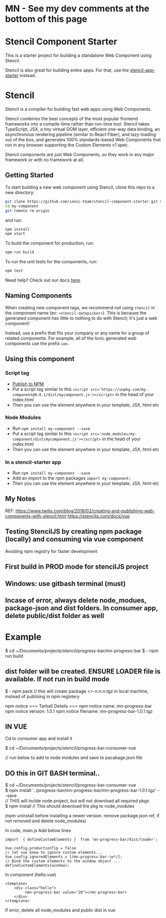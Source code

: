 
# MN - See my dev comments at the bottom of this page

# Stencil Component Starter

This is a starter project for building a standalone Web Component using Stencil.

Stencil is also great for building entire apps. For that, use the [stencil-app-starter](https://github.com/ionic-team/stencil-app-starter) instead.

# Stencil

Stencil is a compiler for building fast web apps using Web Components.

Stencil combines the best concepts of the most popular frontend frameworks into a compile-time rather than run-time tool.  Stencil takes TypeScript, JSX, a tiny virtual DOM layer, efficient one-way data binding, an asynchronous rendering pipeline (similar to React Fiber), and lazy-loading out of the box, and generates 100% standards-based Web Components that run in any browser supporting the Custom Elements v1 spec.

Stencil components are just Web Components, so they work in any major framework or with no framework at all.

## Getting Started

To start building a new web component using Stencil, clone this repo to a new directory:

```bash
git clone https://github.com/ionic-team/stencil-component-starter.git my-component
cd my-component
git remote rm origin
```

and run:

```bash
npm install
npm start
```

To build the component for production, run:

```bash
npm run build
```

To run the unit tests for the components, run:

```bash
npm test
```

Need help? Check out our docs [here](https://stenciljs.com/docs/my-first-component).


## Naming Components

When creating new component tags, we recommend _not_ using `stencil` in the component name (ex: `<stencil-datepicker>`). This is because the generated component has little to nothing to do with Stencil; it's just a web component!

Instead, use a prefix that fits your company or any name for a group of related components. For example, all of the Ionic generated web components use the prefix `ion`.


## Using this component

### Script tag

- [Publish to NPM](https://docs.npmjs.com/getting-started/publishing-npm-packages)
- Put a script tag similar to this `<script src='https://unpkg.com/my-component@0.0.1/dist/mycomponent.js'></script>` in the head of your index.html
- Then you can use the element anywhere in your template, JSX, html etc

### Node Modules
- Run `npm install my-component --save`
- Put a script tag similar to this `<script src='node_modules/my-component/dist/mycomponent.js'></script>` in the head of your index.html
- Then you can use the element anywhere in your template, JSX, html etc

### In a stencil-starter app
- Run `npm install my-component --save`
- Add an import to the npm packages `import my-component;`
- Then you can use the element anywhere in your template, JSX, html etc

## My Notes
REF:
https://www.twilio.com/blog/2018/02/creating-and-publishing-web-components-with-stencil.html
https://stenciljs.com/docs/vue


 ## Testing StencilJS by creating npm package (locally) and consuming via vue component
 Avoiding npm registry for faster development

 ## First build in PROD mode for stencilJS project 
 ## Windows: use gitbash terminal (must) 
 ## Incase of error, always delete node_modues, package-json and dist folders. In consumer app, delete public/dist folder as well

# Example
$ cd ~/Documents/projects/stencil/progress-bar/mn-progress-bar
$ - npm run build
## dist folder will be created. ENSURE LOADER file is available. If not run in build mode
$ - npm pack    // this will create package <<pkg-name>>-n.n.n.tgz in local machine, instead of  publising in npm registery

npm notice === Tarball Details ===
npm notice name:          mn-progress-bar
npm notice version:       1.0.1
npm notice filename:      mn-progress-bar-1.0.1.tgz


## IN VUE
Cd to consumer app and install it

$ cd ~/Documents/projects/stencil/progress-bar-consumer-vue

// run below to add to node modules and save to pacakage.json file

## DO this in GIT BASH terminal.. 
 $ cd ~/Documents/projects/stencil/progress-bar-consumer-vue  
 $ npm install '../progress-bar/mn-progress-bar/mn-progress-bar-1.0.1.tgz' --save  
 // THIS will inclde node project, but will not download all required pkgs  
 $ npm install   // This should download the pkg to node_modules  

 (npm uninstall before installing a newer version. remove package.json ref, if not removed and delete node_modules) 

 In code, main.js 
 Add below lines 

	import  { defineCustomElements }  from 'mn-progress-bar/dist/loader';

	Vue.config.productionTip = false
	// let vue know to ignore custom elements...
	Vue.config.ignoredElements = [/mn-progress-bar-\w*/];
	// Bind the custom elements to the window object ...
	defineCustomElements(window);


In component (hello.vue)

	<template>
  	    <div class="hello">
    		 <mn-progress-bar value="20"></mn-progress-bar>
	    </div>
	</template>


If error, delete all node_modules and public dist in vue



